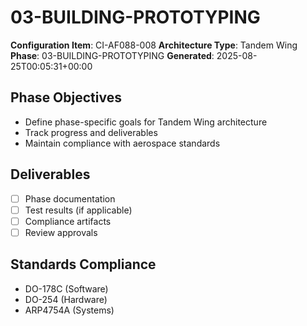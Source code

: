 # 03-BUILDING-PROTOTYPING

**Configuration Item**: CI-AF088-008
**Architecture Type**: Tandem Wing
**Phase**: 03-BUILDING-PROTOTYPING
**Generated**: 2025-08-25T00:05:31+00:00

## Phase Objectives
- Define phase-specific goals for Tandem Wing architecture
- Track progress and deliverables
- Maintain compliance with aerospace standards

## Deliverables
- [ ] Phase documentation
- [ ] Test results (if applicable)
- [ ] Compliance artifacts
- [ ] Review approvals

## Standards Compliance
- DO-178C (Software)
- DO-254 (Hardware)
- ARP4754A (Systems)
